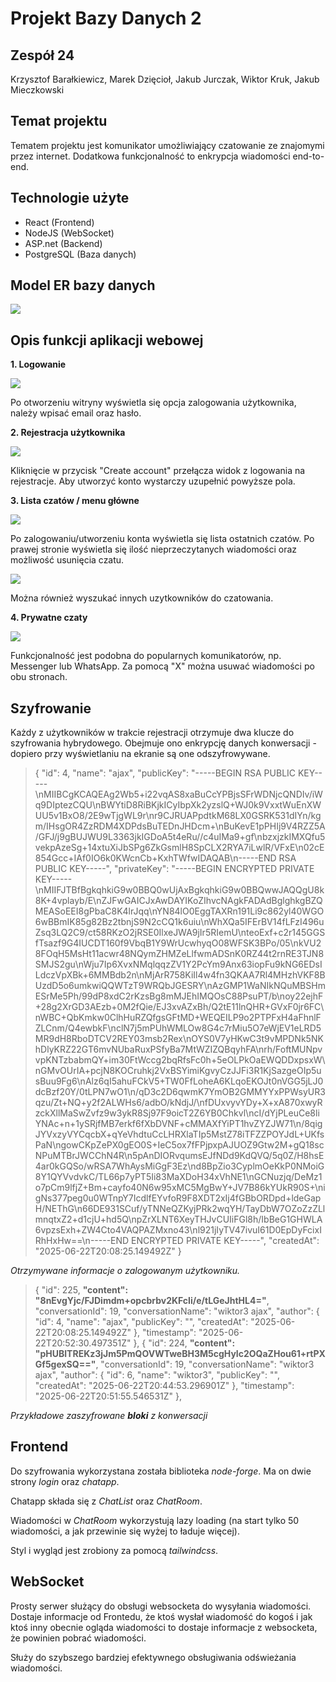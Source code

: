 # Projekt Bazy Danych 2

## Zespół 24
Krzysztof Barałkiewicz, Marek Dzięcioł, Jakub Jurczak, Wiktor Kruk, Jakub Mieczkowski

## Temat projektu

Tematem projektu jest komunikator umożliwiający czatowanie ze znajomymi przez internet. Dodatkowa funkcjonalność to enkrypcja wiadomości end-to-end.

## Technologie użyte

- React (Frontend)
- NodeJS (WebSocket)
- ASP.net (Backend)
- PostgreSQL (Baza danych)

## Model ER bazy danych

![](./ER_diagram.png)

## Opis funkcji aplikacji webowej

**1. Logowanie**

![](./login.png)

Po otworzeniu witryny wyświetla się opcja zalogowania użytkownika, należy wpisać email oraz hasło.

**2. Rejestracja użytkownika**

![](./register.png)

Kliknięcie w przycisk "Create account" przełącza widok z logowania na rejestracje. Aby utworzyć konto wystarczy uzupełnić powyższe pola.

**3. Lista czatów / menu główne**

![](./list.png)

Po zalogowaniu/utworzeniu konta wyświetla się lista ostatnich czatów. Po prawej stronie wyświetla się ilość nieprzeczytanych wiadomości oraz możliwość usunięcia czatu.

![](./search.png)

Można również wyszukać innych uzytkowników do czatowania.

**4. Prywatne czaty**

![](./chat.png)

Funkcjonalność jest podobna do popularnych komunikatorów, np. Messenger lub WhatsApp. Za pomocą "X" można usuwać wiadomości po obu stronach.

## Szyfrowanie

Każdy z użytkowników w trakcie rejestracji otrzymuje dwa klucze do szyfrowania hybrydowego. Obejmuje ono enkrypcję danych konwersacji - dopiero przy wyświetlaniu na ekranie są one odszyfrowywane.

> {
    "id": 4,
    "name": "ajax",
    "publicKey": "-----BEGIN RSA PUBLIC KEY-----\nMIIBCgKCAQEAg2Wb5+i22vqAS8xaBuCcYPBjsSFrWDNjcQNDIv/iWq9DIptezCQU\nBWYtiD8RiBKjkICyIbpXk2yzslQ+WJ0k9VxxtWuEnXWUU5v1BxO8/2E9wTjgWL9r\nr9CJRUAPpdtkM68LX0GSRK531dIYn/kgm/IHsgOR4ZzRDM4XDPdsBuTEDnJHDcm+\nBuKevE1pPHIj9V4RZZ5A/GFJ/j9gBUJWU9L3363jkIGDoA5t4eRu//c4uIMa9+gf\nbzxjzkIMXQfu5vekpAzeSg+14xtuXiJbSPg6ZkGsmlH8SpCLX2RYA7iLwlR/VFxE\n02cE854Gcc+IAf0IO6k0KWcnCb+KxhTWfwIDAQAB\n-----END RSA PUBLIC KEY-----",
    "privateKey": "-----BEGIN ENCRYPTED PRIVATE KEY-----\nMIIFJTBfBgkqhkiG9w0BBQ0wUjAxBgkqhkiG9w0BBQwwJAQQgU8k8K+4vplayb/E\nZJFwGAICJxAwDAYIKoZIhvcNAgkFADAdBglghkgBZQMEASoEEI8gPbaC8K4lrJqq\nYN84lO0EggTAXRn191Li9c862yl40WGO6wBBmIK85g82Bz2tbnjS9N2cCQ1k6uiu\nWhXQa5IFErBV14fLFzI496uZsq3LQ2C9/ct58RKzO2jRSE0IlxeJWA9jIr5RIemU\nteoExf+c2r145GGSfTsazf9G4IUCDT160f9VbqB1Y9WrUcwhyqO08WFSK3BPo/05\nkVU28FOqH5MsHt11acwr48NQymZHMZeLlfwmADSnK0RZ44t2rnRE3TJN8SMJS2gu\nWju7Ip6XvxNMqlqqzZV1Y2PcYm9Anx63iopFu9kNG6EDsILdczVpXBk+6MMBdb2n\nMjArR758KiIl4w4fn3QKAA7Rl4MHzhVKF8BUzdD5o6umkwiQQWTzT9WRQbJGESRY\nAzGMP1WaNIkNQuMBSHmESrMe5Ph/99dP8xdC2rKzsBg8mMJEhIMQOsC88PsuPT/b\noy22ejhF+28g2XrGD3AEzb+0M2fQie/EJ3xvAZxBh/Q2tE11lnQHR+GVxF0jr6FC\nWBC+QbKmkw0ClhHuRZQfgsGFtMD+WEQEILP9o2PTPFxH4aFhnlFZLCnm/Q4ewbkF\nclN7j5mPUhWMLOw8G4c7rMiu5O7eWjEV1eLRD5MR9dH8RboDTCV2REY03msb2Rex\nOYS0V7yHKwC3t9vMPDNk5NKhDlyKRZ22GT6mvNUbaRuxPSfyBa7MtWZIZQBqyhFA\nrh/FoftMUNpvvpKNTzbabmQY+im30FtWccg2bqRfsFc0h+5eOLPkOaEWQDDxpsxW\nGMvOUrIA+pcjN8KOCruhkj2VxBSYimiKgvyCzJJFi3R1KjSazgeOIp5usBuu9Fg6\nAlz6qI5ahuFCkV5+TW0FfLoheA6KLqoEKOJt0nVGG5jLJ0dcBzf20Y/0tLPN7wO1\n/qD3c2D6qwmK7YmOB2GMMYYxPPWsyUR3qzu/Zt+NQ+y2f2ALWHs6/adbO/kNdjJ/\nfDUxvyvYDy+X+xA870xwyRzckXllMaSwZvfz9w3ykR8Sj97F9oicT2Z6YB0Chkvl\ncI/dYjPLeuCe8liYNAc+n+1ySRjfMB7erkf6fXbDVNF+cMMAXfYiPT1hvZYZJW71\n/8qigJYVxzyVYCqcbX+qYeVhdtuCcLHRXlaTIp5MstZ78iTFZZPOYJdL+UKfsPaN\ngowCKpZePX0gEO0S+IeC5ox7fFPjpxpAJUOZ9Gtw2M+gQ18scNPuMTBrJWCChN4R\n5pAnDIORvqumsEJfNDd9KdQVQ/5q0Z/H8hsE4ar0kGQSo/wRSA7WhAysMiGgF3Ez\nd8BpZio3CyplmOeKkP0NMoiG8Y1QYVvdvkC/TL66p7yPT5Ii83MaXDoH34xVhNE1\nGCNuzjq/DeMz1o7pCm9lfjZ+Bm+cayfo40N6w95xMC5MgBwY+JV7B86kYUkR90S+\nigNs377peg0u0WTnpY7IcdlfEYvfoR9F8XDT2xIj4fGBbORDpd+ldeGapH/NEThG\n66DE931SCuf/yTNNeQZKyjPRk2wqYH/TayDbW7OZoZzZLlmnqtxZ2+d1cjU+hd5Q\npZrXLNT6XeyTHJvCUIiFGl8h/IbBeG1GHWLA6vpzsExh+ZW4Cto4VAQPAZMxno43\nl921jIyTV47ivuI61D0EpDyFcixIRhHxHw==\n-----END ENCRYPTED PRIVATE KEY-----",
    "createdAt": "2025-06-22T20:08:25.149492Z"
}

*Otrzymywane informacje o zalogowanym użytkowniku.*

>{
        "id": 225,
        **"content": "8nEvgYjc/FJDimdm+opcbrbv2KFcIi/e/tLGeJhtHL4="**,
        "conversationId": 19,
        "conversationName": "wiktor3 ajax",
        "author": {
            "id": 4,
            "name": "ajax",
            "publicKey": "",
            "createdAt": "2025-06-22T20:08:25.149492Z"
        },
        "timestamp": "2025-06-22T20:52:30.497351Z"
    },
    {
        "id": 224,
        **"content": "pHUBlTREKz3jJm5PmQOVWTweBH3M5cgHyIc2OQaZHou61+rtPXGf5gexSQ=="**,
        "conversationId": 19,
        "conversationName": "wiktor3 ajax",
        "author": {
            "id": 6,
            "name": "wiktor3",
            "publicKey": "",
            "createdAt": "2025-06-22T20:44:53.296901Z"
        },
        "timestamp": "2025-06-22T20:51:55.546531Z"
    },

*Przykładowe zaszyfrowane **bloki** z konwersacji*

## Frontend

Do szyfrowania wykorzystana została biblioteka *node-forge*.
Ma on dwie strony *login* oraz *chatapp*.

Chatapp składa się z *ChatList* oraz *ChatRoom*.

Wiadomości w *ChatRoom* wykorzystują lazy loading (na start tylko 50 wiadomości, a jak przewinie się wyżej to ładuje więcej).

Styl i wygląd jest zrobiony za pomocą *tailwindcss*.

## WebSocket
Prosty serwer służący do obsługi websocketa do wysyłania wiadomości. Dostaje informacje od Frontedu, że ktoś wysłał wiadomość do kogoś i jak ktoś inny obecnie ogląda wiadomości to dostaje informacje z websocketa, że powinien pobrać wiadomości.

Służy do szybszego bardziej efektywnego obsługiwania odświeżania wiadomości.
